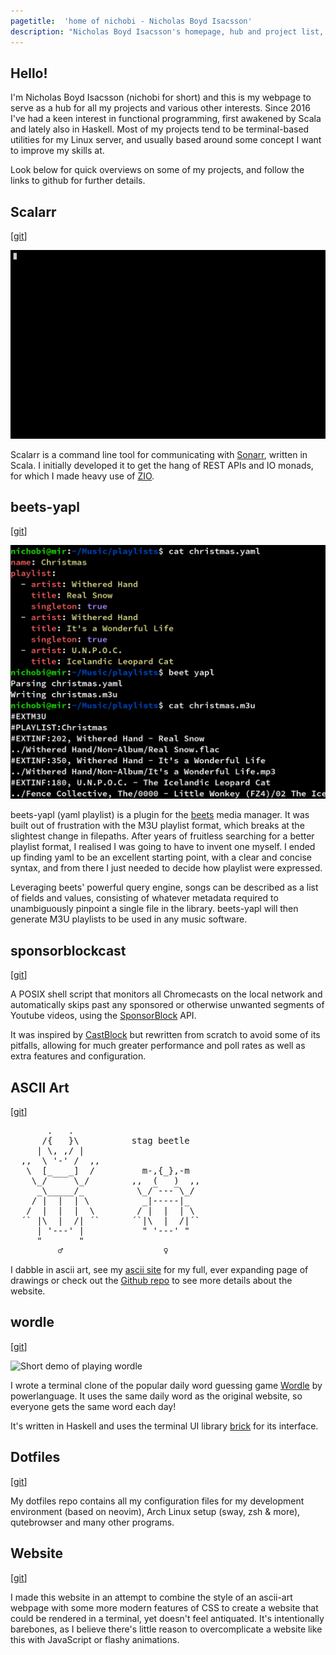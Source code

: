 ```yaml
---
pagetitle:  'home of nichobi - Nicholas Boyd Isacsson'
description: "Nicholas Boyd Isacsson's homepage, hub and project list, including programming, ASCII art and Linux stuff."
---
```


## Hello!

  I'm Nicholas Boyd Isacsson (nichobi for short) and this is my webpage to serve as a hub for all my projects and various other interests. Since 2016 I've had a keen interest in functional programming, first awakened by Scala and lately also in Haskell. Most of my projects tend to be terminal-based utilities for my Linux server, and usually based around some concept I want to improve my skills at.

  Look below for quick overviews on some of my projects, and follow the links to github for further details.

## Scalarr
\[[git](https://github.com/nichobi/scalarr)\]

  ![Short demo of Scalarr functionality](https://raw.githubusercontent.com/nichobi/scalarr/master/scalarr.gif)

  Scalarr is a command line tool for communicating with [Sonarr](https://sonarr.tv/), written in Scala.
  I initially developed it to get the hang of REST APIs and IO monads, for which I made heavy use of [ZIO](https://zio.dev/).

## beets-yapl
\[[git](https://github.com/nichobi/beets-yapl)\]

  ![Terminal output demoing how beets-yapl converts its playlist format to M3U](beets-yapl.png)

  beets-yapl (yaml playlist) is a plugin for the [beets](https://github.com/beetbox/beets) media manager. It was built out of frustration with the M3U playlist format, which breaks at the slightest change in filepaths. After years of fruitless searching for a better playlist format, I realised I was going to have to invent one myself. I ended up finding yaml to be an excellent starting point, with a clear and concise syntax, and from there I just needed to decide how playlist were expressed.

  Leveraging beets' powerful query engine, songs can be described as a list of fields and values, consisting of whatever metadata required to unambiguously pinpoint a single file in the library. beets-yapl will then generate M3U playlists to be used in any music software.

## sponsorblockcast
\[[git](https://github.com/nichobi/sponsorblockcast)\]

  A POSIX shell script that monitors all Chromecasts on the local network and automatically skips past any sponsored or otherwise unwanted segments of Youtube videos, using the [SponsorBlock](https://github.com/ajayyy/SponsorBlock) API.

  It was inspired by [CastBlock](https://github.com/stephen304/castblock) but rewritten from scratch to avoid some of its pitfalls, allowing for much greater performance and poll rates as well as extra features and configuration.

## ASCII Art
\[[git](https://github.com/nichobi/ascii)\]

<ascii aria-label="ASCII art of male and female stag beetles">
<pre>
       .   .
      /{   }\          stag beetle
     | \, ,/ |
  ,,  \ '-' /  ,,
   \  [_   _]  /         m-,{_},-m
    \_/ ‾‾‾ \_/        ,,  (   )  ,,
     _\_____/_          \_/‾---‾\_/
    / |  |  | \          _|-----|_
   /  |  |  |  \        / |  |  | \
  ´` |\  |  /| ´`      ´`|\  |  /|´`
     | '---' |           " '---' "
     "       "
         ♂                   ♀
</pre>
</ascii>

  I dabble in ascii art, see my [ascii site](https://ascii.nichobi.com) for my full, ever expanding page of drawings or check out the [Github repo](https://github.com/nichobi/ascii) to see more details about the website.

## wordle
\[[git](https://github.com/nichobi/wordle)\]

  ![Short demo of playing wordle](https://raw.githubusercontent.com/nichobi/wordle/master/wordle.gif)

  I wrote a terminal clone of the popular daily word guessing game [Wordle](https://www.powerlanguage.co.uk/wordle/) by powerlanguage. It uses the same daily word as the original website, so everyone gets the same word each day!

  It's written in Haskell and uses the terminal UI library [brick](https://github.com/jtdaugherty/brick) for its interface.

## Dotfiles
\[[git](https://github.com/nichobi/dotfiles)\]

  My dotfiles repo contains all my configuration files for my development environment (based on neovim), Arch Linux setup (sway, zsh & more), qutebrowser and many other programs.

## Website
\[[git](https://github.com/nichobi/website)\]

  I made this website in an attempt to combine the style of an ascii-art webpage with some more modern features of CSS to create a website that could be rendered in a terminal, yet doesn't feel antiquated. It's intentionally barebones, as I believe there's little reason to overcomplicate a website like this with JavaScript or flashy animations.
